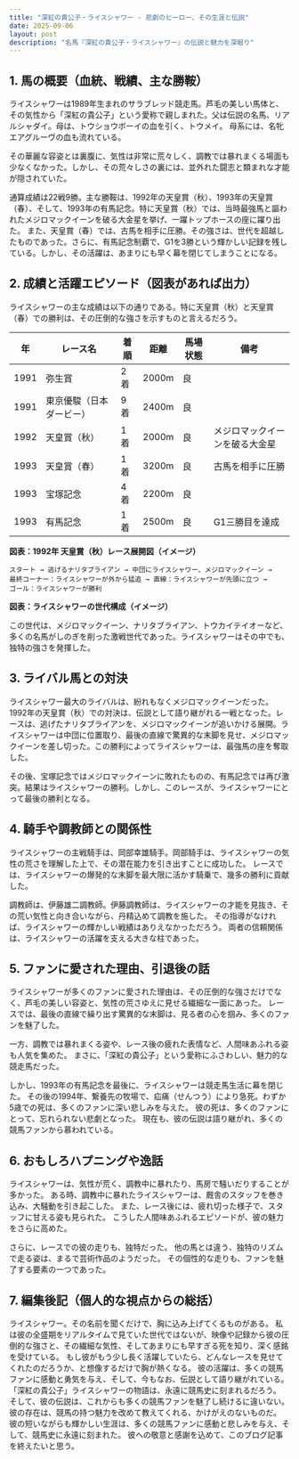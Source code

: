 ```yaml
---
title: "深紅の貴公子・ライスシャワー - 悲劇のヒーロー、その生涯と伝説"
date: 2025-09-06
layout: post
description: "名馬『深紅の貴公子・ライスシャワー』の伝説と魅力を深堀り"
---
```


## 1. 馬の概要（血統、戦績、主な勝鞍）

ライスシャワーは1989年生まれのサラブレッド競走馬。芦毛の美しい馬体と、その気性から「深紅の貴公子」という愛称で親しまれた。父は伝説の名馬、リアルシャダイ。母は、トウショウボーイの血を引く、トウメイ。  母系には、名牝エアグルーヴの血も流れている。

その華麗な容姿とは裏腹に、気性は非常に荒々しく、調教では暴れまくる場面も少なくなかった。しかし、その荒々しさの裏には、並外れた闘志と類まれな才能が隠されていた。

通算成績は22戦9勝。主な勝鞍は、1992年の天皇賞（秋）、1993年の天皇賞（春）、そして、1993年の有馬記念。特に天皇賞（秋）では、当時最強馬と謳われたメジロマックイーンを破る大金星を挙げ、一躍トップホースの座に躍り出た。  また、天皇賞（春）では、古馬を相手に圧勝。その強さは、世代を超越したものであった。さらに、有馬記念制覇で、G1を3勝という輝かしい記録を残している。しかし、その活躍は、あまりにも早く幕を閉じてしまうことになる。


## 2. 成績と活躍エピソード（図表があれば出力）

ライスシャワーの主な成績は以下の通りである。特に天皇賞（秋）と天皇賞（春）での勝利は、その圧倒的な強さを示すものと言えるだろう。

| 年 | レース名          | 着順 | 距離 | 馬場状態 | 備考                                   |
|---|-----------------|-----|-----|----------|----------------------------------------|
| 1991 | 弥生賞           | 2着 | 2000m | 良       |                                        |
| 1991 | 東京優駿（日本ダービー）| 9着 | 2400m | 良       |                                        |
| 1992 | 天皇賞（秋）      | 1着 | 2000m | 良       | メジロマックイーンを破る大金星           |
| 1993 | 天皇賞（春）      | 1着 | 3200m | 良       | 古馬を相手に圧勝                           |
| 1993 | 宝塚記念         | 4着 | 2200m | 良       |                                        |
| 1993 | 有馬記念         | 1着 | 2500m | 良       | G1三勝目を達成                           |


**図表：1992年 天皇賞（秋）レース展開図（イメージ）**

```
スタート → 逃げるナリタブライアン → 中団にライスシャワー、メジロマックイーン → 
最終コーナー：ライスシャワーが外から猛追 → 直線：ライスシャワーが先頭に立つ → 
ゴール：ライスシャワーが勝利
```

**図表：ライスシャワーの世代構成（イメージ）**

この世代は、メジロマックイーン、ナリタブライアン、トウカイテイオーなど、多くの名馬がしのぎを削った激戦世代であった。ライスシャワーはその中でも、独特の強さを発揮した。


## 3. ライバル馬との対決

ライスシャワー最大のライバルは、紛れもなくメジロマックイーンだった。1992年の天皇賞（秋）での対決は、伝説として語り継がれる一戦となった。レースは、逃げたナリタブライアンを、メジロマックイーンが追いかける展開。ライスシャワーは中団に位置取り、最後の直線で驚異的な末脚を見せ、メジロマックイーンを差し切った。この勝利によってライスシャワーは、最強馬の座を奪取した。

その後、宝塚記念ではメジロマックイーンに敗れたものの、有馬記念では再び激突。結果はライスシャワーの勝利。しかし、このレースが、ライスシャワーにとって最後の勝利となる。


## 4. 騎手や調教師との関係性

ライスシャワーの主戦騎手は、岡部幸雄騎手。岡部騎手は、ライスシャワーの気性の荒さを理解した上で、その潜在能力を引き出すことに成功した。  レースでは、ライスシャワーの爆発的な末脚を最大限に活かす騎乗で、幾多の勝利に貢献した。

調教師は、伊藤雄二調教師。伊藤調教師は、ライスシャワーの才能を見抜き、その荒い気性と向き合いながら、丹精込めて調教を施した。  その指導がなければ、ライスシャワーの輝かしい戦績はありえなかっただろう。  両者の信頼関係は、ライスシャワーの活躍を支える大きな柱であった。


## 5. ファンに愛された理由、引退後の話

ライスシャワーが多くのファンに愛された理由は、その圧倒的な強さだけでなく、芦毛の美しい容姿と、気性の荒さゆえに見せる繊細な一面にあった。  レースでは、最後の直線で繰り出す驚異的な末脚は、見る者の心を掴み、多くのファンを魅了した。

一方、調教では暴れまくる姿や、レース後の疲れた表情など、人間味あふれる姿も人気を集めた。  まさに、「深紅の貴公子」という愛称にふさわしい、魅力的な競走馬だった。

しかし、1993年の有馬記念を最後に、ライスシャワーは競走馬生活に幕を閉じた。  その後の1994年、繋養先の牧場で、疝痛（せんつう）により急死。わずか5歳での死は、多くのファンに深い悲しみを与えた。  彼の死は、多くのファンにとって、忘れられない悲劇となった。  現在も、彼の伝説は語り継がれ、多くの競馬ファンから慕われている。


## 6. おもしろハプニングや逸話

ライスシャワーは、気性が荒く、調教中に暴れたり、馬房で騒いだりすることが多かった。  ある時、調教中に暴れたライスシャワーは、厩舎のスタッフを巻き込み、大騒動を引き起こした。  また、レース後には、疲れ切った様子で、スタッフに甘える姿も見られた。  こうした人間味あふれるエピソードが、彼の魅力をさらに高めた。

さらに、レースでの彼の走りも、独特だった。  他の馬とは違う、独特のリズムで走る姿は、まるで芸術作品のようだった。  その個性的な走りも、ファンを魅了する要素の一つであった。


## 7. 編集後記（個人的な視点からの総括）

ライスシャワー。その名前を聞くだけで、胸に込み上げてくるものがある。  私は彼の全盛期をリアルタイムで見ていた世代ではないが、映像や記録から彼の圧倒的な強さと、その繊細な気性、そしてあまりにも早すぎる死を知り、深く感銘を受けている。  もし彼がもう少し長く活躍していたら、どんなレースを見せてくれたのだろうか、と想像するだけで胸が熱くなる。  彼の活躍は、多くの競馬ファンに感動と勇気を与え、そして、今もなお、伝説として語り継がれている。  「深紅の貴公子」ライスシャワーの物語は、永遠に競馬史に刻まれるだろう。  そして、彼の伝説は、これからも多くの競馬ファンを魅了し続けるに違いない。  彼の存在は、競馬の持つ魅力を改めて教えてくれる、かけがえのないものだ。  彼の短いながらも輝かしい生涯は、多くの競馬ファンに感動と悲しみを与え、そして、競馬史に永遠に刻まれた。  彼への敬意と感謝を込めて、このブログ記事を終えたいと思う。
